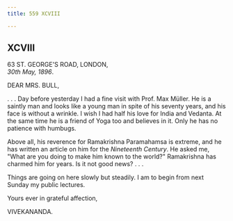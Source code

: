 ```yaml
---
title: 559 XCVIII

---
```

  

  


## XCVIII

63 ST. GEORGE'S ROAD, LONDON,  
*30th May, 1896*.

DEAR MRS. BULL,

. . . Day before yesterday I had a fine visit with Prof. Max Müller. He
is a saintly man and looks like a young man in spite of his seventy
years, and his face is without a wrinkle. I wish I had half his love for
India and Vedanta. At the same time he is a friend of Yoga too and
believes in it. Only he has no patience with humbugs.

Above all, his reverence for Ramakrishna Paramahamsa is extreme, and he
has written an article on him for the *Nineteenth Century*. He asked me,
"What are you doing to make him known to the world?" Ramakrishna has
charmed him for years. Is it not good news? . . .

Things are going on here slowly but steadily. I am to begin from next
Sunday my public lectures.

Yours ever in grateful affection,

VIVEKANANDA.